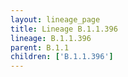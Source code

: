 ```yaml
---
layout: lineage_page
title: Lineage B.1.1.396
lineage: B.1.1.396
parent: B.1.1
children: ['B.1.1.396']
---
```

